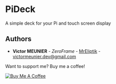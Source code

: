 # PiDeck
A simple deck for your Pi and touch screen display

## Authors

* **Victor MEUNIER** - *ZeroFrame* - [MrEliptik](https://github.com/MrEliptik) - [victormeunier.dev@gmail.com](mailto:victormeunier.dev@gmail.com)

Want to support me? Buy me a coffee!

<a href="https://www.buymeacoffee.com/mreliptik" target="_blank"><img src="https://bmc-cdn.nyc3.digitaloceanspaces.com/BMC-button-images/custom_images/orange_img.png" alt="Buy Me A Coffee" style="height: auto !important;width: auto !important;" ></a>
